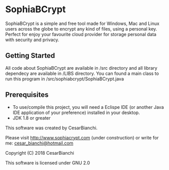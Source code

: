 # SophiaBCrypt
SophiaBCrypt is a simple and free tool made for Windows, Mac and Linux users across the globe to encrypt any kind of files, using a personal key. Perfect for enjoy your favourite cloud provider for storage personal data with security and privacy.

## Getting Started
All code about SophiaBCrypt are available in /src directory and all library dependecy are available in /LIBS directory.
You can found a main class to run this program in /src/sophiabcrypt/SophiaBCrypt.java

## Prerequisites
 - To use/compile this project, you will need a Eclispe IDE (or another Java IDE application of your preference) installed in your desktop.
 - JDK 1.8 or greater


This software was created by CesarBianchi.

Please visit http://www.sophiacrypt.com (under construction) or write for me: cesar_bianchi@hotmail.com

Copyright (C) 2018 CesarBianchi

This software is licensed under GNU 2.0  

